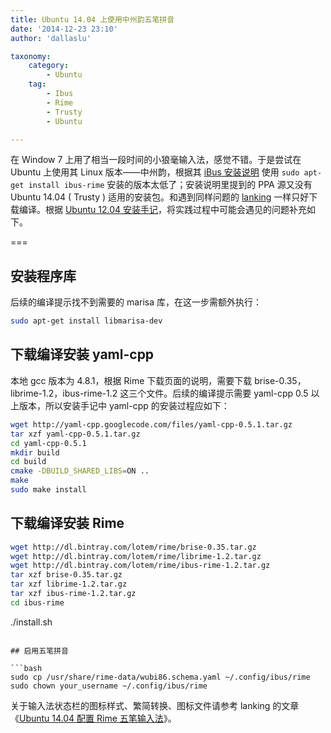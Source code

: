 ```yaml
---
title: Ubuntu 14.04 上使用中州韵五笔拼音
date: '2014-12-23 23:10'
author: 'dallaslu'

taxonomy:
    category:
        - Ubuntu
    tag:
        - Ibus
        - Rime
        - Trusty
        - Ubuntu

---
```

在 Window 7 上用了相当一段时间的小狼毫输入法，感觉不错。于是尝试在 Ubuntu 上使用其 Linux 版本——中州韵，根据其 [iBus 安装说明](https://code.google.com/p/rimeime/wiki/RimeWithIBus) 使用 `sudo apt-get install ibus-rime` 安装的版本太低了；安装说明里提到的 PPA 源又没有 Ubuntu 14.04 ( Trusty ) 适用的安装包。和遇到同样问题的 [lanking](http://www.slblog.net/) 一样只好下载编译。根据 [Ubuntu 12.04 安装手记](https://code.google.com/p/rimeime/wiki/RimeWithIBus#ibus-rime_on_Ubuntu_12.04_%E5%AE%89%E8%A3%9D%E6%89%8B%E8%A8%98)，将实践过程中可能会遇见的问题补充如下。

===

## 安装程序库

后续的编译提示找不到需要的 marisa 库，在这一步需额外执行：

```bash
sudo apt-get install libmarisa-dev
```

## 下载编译安装 yaml-cpp

本地 gcc 版本为 4.8.1，根据 Rime 下载页面的说明，需要下载 brise-0.35，librime-1.2，ibus-rime-1.2 这三个文件。后续的编译提示需要 yaml-cpp 0.5 以上版本，所以安装手记中 yaml-cpp 的安装过程应如下：

```bash
wget http://yaml-cpp.googlecode.com/files/yaml-cpp-0.5.1.tar.gz
tar xzf yaml-cpp-0.5.1.tar.gz
cd yaml-cpp-0.5.1
mkdir build
cd build
cmake -DBUILD_SHARED_LIBS=ON ..
make
sudo make install
```

## 下载编译安装 Rime

```bash
wget http://dl.bintray.com/lotem/rime/brise-0.35.tar.gz
wget http://dl.bintray.com/lotem/rime/librime-1.2.tar.gz
wget http://dl.bintray.com/lotem/rime/ibus-rime-1.2.tar.gz
tar xzf brise-0.35.tar.gz
tar xzf librime-1.2.tar.gz
tar xzf ibus-rime-1.2.tar.gz
cd ibus-rime
```
./install.sh
```

## 启用五笔拼音

```bash
sudo cp /usr/share/rime-data/wubi86.schema.yaml ~/.config/ibus/rime
sudo chown your_username ~/.config/ibus/rime
```

关于输入法状态栏的图标样式、繁简转换、图标文件请参考 lanking 的文章《[Ubuntu 14.04 配置 Rime 五笔输入法](http://www.slblog.net/2014/04/configure-ibus-rime-wubi-schemas-on-ubuntu-14-04/http://)》。
